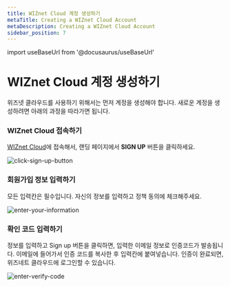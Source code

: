 ```yaml
---
title: WIZnet Cloud 계정 생성하기
metaTitle: Creating a WIZnet Cloud Account
metaDescription: Creating a WIZnet Cloud Account
sidebar_position: 7
---
```


import useBaseUrl from '@docusaurus/useBaseUrl'

# WIZnet Cloud 계정 생성하기

위즈넷 클라우드를 사용하기 위해서는 먼저 계정을 생성해야 합니다.
새로운 계정을 생성하려면 아래의 과정을 따라가면 됩니다.

### WIZnet Cloud 접속하기

[WIZnet Cloud](https://development.dewfiou61jl13.amplifyapp.com/)에 접속해서, 랜딩 페이지에서 **SIGN UP** 버튼을 클릭하세요.

<div>
    <img alt="click-sign-up-button" src={useBaseUrl('/img/quickstart/create-account/1.png')} />
</div>

### 회원가입 정보 입력하기

모든 입력칸은 필수입니다. 자신의 정보를 입력하고 정책 동의에 체크해주세요.

<div>
    <img alt="enter-your-information" src={useBaseUrl('/img/quickstart/create-account/2.png')} />
</div>

### 확인 코드 입력하기

정보를 입력하고 Sign up 버튼을 클릭하면, 입력한 이메일 정보로 인증코드가 발송됩니다.
이메일에 들어가서 인증 코드를 복사한 후 입력칸에 붙여넣습니다.
인증이 완료되면, 위즈네트 클라우드에 로그인할 수 있습니다.

<div>
    <img alt="enter-verify-code" src={useBaseUrl('/img/quickstart/create-account/3.png')} />
</div>
